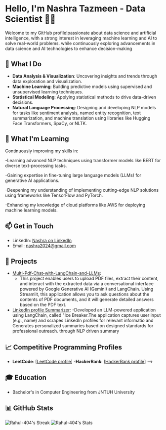 # Hello, I'm Nashra Tazmeen - Data Scientist 👨‍💻

Welcome to my GitHub profile!passionate about data science and artificial intelligence, with a strong interest in leveraging machine learning and AI to solve real-world problems. while continuously exploring advancements in data science and AI technologies to enhance decision-making

## 🔭 What I Do

- **Data Analysis & Visualization**: Uncovering insights and trends through data exploration and visualization.
- **Machine Learning**: Building predictive models using supervised and unsupervised learning techniques.
- **Statistical Modeling**: Applying statistical methods to drive data-driven decisions.
- **Natural Language Processing**: Designing and developing NLP models for tasks like sentiment analysis, named entity recognition, text summarization, and machine translation using libraries like Hugging Face Transformers, SpaCy, or NLTK.
## 🌱 What I'm Learning

Continuously improving my skills in:

-Learning advanced NLP techniques using transformer models like BERT for diverse text-processing tasks.

-Gaining expertise in fine-tuning large language models (LLMs) for generative AI applications.

-Deepening my understanding of implementing cutting-edge NLP solutions using frameworks like TensorFlow and PyTorch.

-Enhancing my knowledge of cloud platforms like AWS for deploying machine learning models.

## 📫 Get in Touch

- LinkedIn: [Nashra on LinkedIn](https://www.linkedin.com/in/nashra-tazmeen-8984021a3/)
- Email: nashra2024@gmail.com



<!--| **Skills**               | **Tool Certification**                                  | **Related Work** |
|--------------------------|--------------------------------------------------------|--------------------|
| Data Collection          | [Google Analytics](https://example.com/ga-cert) 2x, [Scrapy](https://example.com/scrapy-cert) 1x |
| Data Cleaning            | [Pandas](https://example.com/pandas-cert), [Numpy](https://example.com/openrefine-cert), |
| Data Exploration         | [Tableau](https://example.com/tableau-cert) 2x, [Matplotlib](https://example.com/matplotlib-cert) 1x |
| Feature Engineering      | [Featuretools](https://example.com/featuretools-cert) 1x, [Dask](https://example.com/dask-cert) 2x |
| Model Building           | [TensorFlow](https://example.com/tensorflow-cert) 4x, [Scikit-Learn](https://example.com/scikit-learn-cert) 3x |
| Model Evaluation         | [MLflow](https://example.com/mlflow-cert) 2x, [Yellowbrick](https://example.com/yellowbrick-cert) 1x |
| Deployment               | [Docker](https://example.com/docker-cert) 2x, [AWS SageMaker](https://example.com/aws-sagemaker-cert) 3x |-->


## 🚀 Projects

<!-- [End-to-End-D](): [Brief description and link (if public)]-->
- [Multi-Pdf-Chat-with-LangChain-and-LLMs](https://github.com/Nashra-Tazmeen/Multi-PDF-Chat-with-LangChain-and-LLMs):
   - This project enables users to upload PDF files, extract their content, and interact with the extracted data via a conversational interface powered by Google Generative AI (Gemini) and LangChain. Using Streamlit, this application allows you to ask questions about the contents of PDF documents, and it will generate detailed answers based on the PDF text.
- [LinkedIn profile Summarizer](https://github.com/Nashra-Tazmeen/LinkedIn--Profile--Summarizer-):
   -Developed an LLM-powered application using LangChain, called "Ice Breaker.The application captures user input (e.g., name) and scrapes LinkedIn profiles for relevant informatio and Generates personalized summaries based on designed standards for professional outreach. 
through NLP driven summary

## 📈 Competitive Programming Profiles

- **LeetCode**: [[LeetCode profile](https://leetcode.com/u/Aliza_mehreen/)]
-**HackerRank**: [[HackerRank profile](https://www.hackerrank.com/profile/mehreens105)]  -->

<!-- ## 📝 Latest Blog Posts -->

<!-- [Blog Post 1]: [Link to your blog post] -->
<!-- [Blog Post 2]: [Link to your blog post] -->

## 🎓 Education

- Bachelor's in Computer Engineering from JNTUH University 

## 📊 GitHub Stats

<!--![Your GitHub Stats](https://github-readme-stats.vercel.app/api?username=Rahul-404&show_icons=true&theme=radical) -->
![Rahul-404's Streak](https://github-readme-streak-stats.herokuapp.com/?user=Rahul-404&theme=flag-india&hide_border=false)
![Rahul-404's Stats](https://github-readme-stats.vercel.app/api?username=Rahul-404&theme=flag-india&show_icons=true&hide_border=false&count_private=false)

